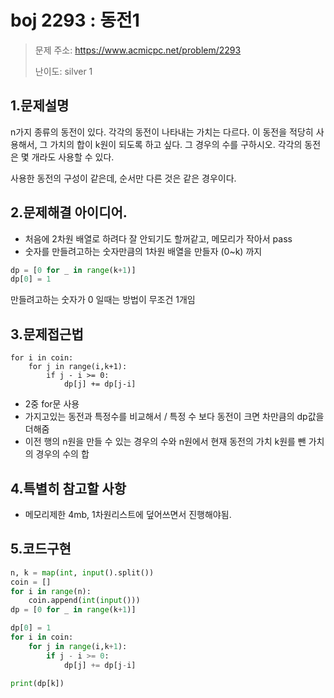 # boj 2293 : 동전1
> 문제 주소: https://www.acmicpc.net/problem/2293
> 
> 난이도: silver 1

## 1.문제설명
n가지 종류의 동전이 있다. 각각의 동전이 나타내는 가치는 다르다. 이 동전을 적당히 사용해서, 그 가치의 합이 k원이 되도록 하고 싶다. 그 경우의 수를 구하시오. 각각의 동전은 몇 개라도 사용할 수 있다.

사용한 동전의 구성이 같은데, 순서만 다른 것은 같은 경우이다.

## 2.문제해결 아이디어.
- 처음에 2차원 배열로 하려다 잘 안되기도 할꺼같고, 메모리가 작아서 pass
- 숫자를 만들려고하는 숫자만큼의 1차원 배열을 만들자 (0~k) 까지
```python
dp = [0 for _ in range(k+1)]
dp[0] = 1
```
만들려고하는 숫자가 0 일때는 방법이 무조건 1개임

## 3.문제접근법
``` 
for i in coin:
    for j in range(i,k+1):
        if j - i >= 0:
            dp[j] += dp[j-i]
```
- 2중 for문 사용
- 가지고있는 동전과 특정수를 비교해서 / 특정 수 보다 동전이 크면 차만큼의 dp값을 더해줌
- 이전 행의 n원을 만들 수 있는 경우의 수와 n원에서 현재 동전의 가치 k원를 뺀 가치의 경우의 수의 합

## 4.특별히 참고할 사항
- 메모리제한 4mb, 1차원리스트에 덮어쓰면서 진행해야됨.

## 5.코드구현
``` python
n, k = map(int, input().split())
coin = []
for i in range(n):
    coin.append(int(input()))
dp = [0 for _ in range(k+1)]

dp[0] = 1
for i in coin:
    for j in range(i,k+1):
        if j - i >= 0:
            dp[j] += dp[j-i]

print(dp[k])
```